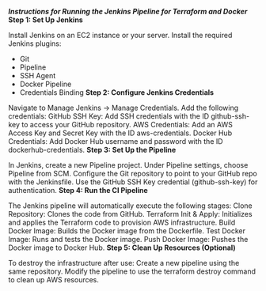 
***Instructions for Running the Jenkins Pipeline for Terraform and Docker***
**Step 1: Set Up Jenkins**

Install Jenkins on an EC2 instance or your server.
Install the required Jenkins plugins:
- Git
- Pipeline
- SSH Agent
- Docker Pipeline
- Credentials Binding
**Step 2: Configure Jenkins Credentials**

Navigate to Manage Jenkins → Manage Credentials.
Add the following credentials:
GitHub SSH Key: Add SSH credentials with the ID github-ssh-key to access your GitHub repository.
AWS Credentials: Add an AWS Access Key and Secret Key with the ID aws-credentials.
Docker Hub Credentials: Add Docker Hub username and password with the ID dockerhub-credentials.
**Step 3: Set Up the Pipeline**

In Jenkins, create a new Pipeline project.
Under Pipeline settings, choose Pipeline from SCM.
Configure the Git repository to point to your GitHub repo with the Jenkinsfile.
Use the GitHub SSH Key credential (github-ssh-key) for authentication.
**Step 4: Run the CI Pipeline**

The Jenkins pipeline will automatically execute the following stages:
Clone Repository: Clones the code from GitHub.
Terraform Init & Apply: Initializes and applies the Terraform code to provision AWS infrastructure.
Build Docker Image: Builds the Docker image from the Dockerfile.
Test Docker Image: Runs and tests the Docker image.
Push Docker Image: Pushes the Docker image to Docker Hub.
**Step 5: Clean Up Resources (Optional)**

To destroy the infrastructure after use:
Create a new pipeline using the same repository.
Modify the pipeline to use the terraform destroy command to clean up AWS resources.
